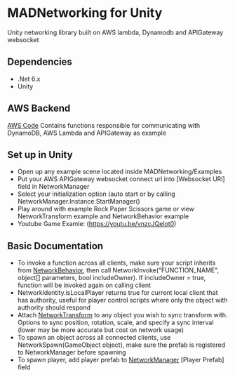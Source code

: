 # MADNetworking for Unity
Unity networking library built on AWS lambda, Dynamodb and APIGateway websocket

## Dependencies
- .Net 6.x
- Unity

## AWS Backend
[AWS Code](https://github.com/MadkevOP7/MADNetworking/tree/main/MADNetworking.AWS)
Contains functions responsible for communicating with DynamoDB, AWS Lambda and APIGateway as example

## Set up in Unity
- Open up any example scene located inside MADNetworking/Examples
- Put your AWS APIGateway websocket connect url into [Websocket URl] field in NetworkManager
- Select your initialization option (auto start or by calling NetworkManager.Instance.StartManager()
- Play around with example Rock Paper Scissors game or view NetworkTransform example and NetworkBehavior example
- Youtube Game Examle: (https://youtu.be/vnzcJQelot0)

## Basic Documentation
- To invoke a function across all clients, make sure your script inherits from [NetworkBehavior](https://github.com/MadkevOP7/MADNetworking/blob/main/MAD%20Networking/Core/NetworkBehaviour.cs), then call NetworkInvoke("FUNCTION_NAME", object[] parameters, bool includeOwner). If includeOwner = true, function will be invoked again on calling client
- NetworkIdentity.isLocalPlayer returns true for current local client that has authority, useful for player control scripts where only the object with authority should respond
- Attach [NetworkTransform](https://github.com/MadkevOP7/MADNetworking/blob/main/MAD%20Networking/Core/Components/NetworkTransform.cs) to any object you wish to sync transform with. Options to sync position, rotation, scale, and specify a sync interval (lower may be more accurate but cost on network usage)
- To spawn an object across all connected clients, use NetworkSpawn(GameObject object), make sure the prefab is registered to NetworkManager before spawning
- To spawn player, add player prefab to [NetworkManager](https://github.com/MadkevOP7/MADNetworking/blob/main/MAD%20Networking/Core/NetworkManager.cs) [Player Prefab] field

